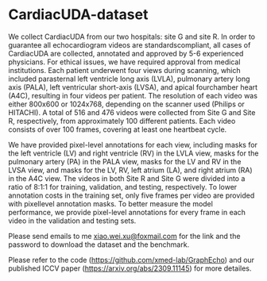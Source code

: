 # CardiacUDA-dataset

We collect CardiacUDA from our two hospitals: site G and site R. In order to guarantee all echocardiogram videos are standardscompliant, all cases of CardiacUDA are collected, annotated and approved by 5-6 experienced physicians. For
ethical issues, we have required approval from medical institutions. Each patient underwent four views during scanning, which included parasternal left ventricle long axis (LVLA), pulmonary artery long axis (PALA),
left ventricular short-axis (LVSA), and apical fourchamber heart (A4C), resulting in four videos per patient. The resolution of each video was either 800x600 or 1024x768, depending on the scanner used (Philips
or HITACHI). A total of 516 and 476 videos were collected from Site G and Site R, respectively, from approximately 100 different patients. Each video consists of over 100 frames, covering at least one heartbeat cycle.

We have provided pixel-level annotations for each view, including masks for the left ventricle (LV) and right ventricle (RV) in the LVLA view, masks for the pulmonary artery (PA) in the PALA view, masks for the
LV and RV in the LVSA view, and masks for the LV, RV, left atrium (LA), and right atrium (RA) in the A4C view. The videos in both Site R and Site G were divided into a ratio of 8:1:1 for training, validation, and testing,
respectively. To lower annotation costs in the training set, only five frames per video are provided with pixellevel annotation masks. To better measure the model performance, we provide pixel-level annotations for every frame in each video in the validation and testing sets.

Please send emails to me xiao.wei.xu@foxmail.com for the link and the password to download the dataset and the benchmark.

Please refer to the code (https://github.com/xmed-lab/GraphEcho) and our published ICCV paper (https://arxiv.org/abs/2309.11145) for more detailes.
